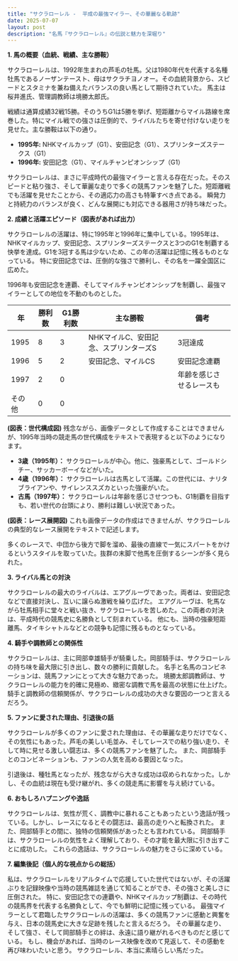 ```yaml
---
title: "サクラローレル -  平成の最強マイラー、その華麗なる軌跡"
date: 2025-07-07
layout: post
description: "名馬『サクラローレル』の伝説と魅力を深堀り"
---
```


**1. 馬の概要（血統、戦績、主な勝鞍）**

サクラローレルは、1992年生まれの芦毛の牡馬。父は1980年代を代表する名種牡馬であるノーザンテースト、母はサクラチヨノオー。その血統背景から、スピードとスタミナを兼ね備えたバランスの良い馬として期待されていた。  馬主は桜井進氏、管理調教師は境勝太郎氏。

戦績は通算成績32戦15勝。そのうちG1は5勝を挙げ、短距離からマイル路線を席巻した。特にマイル戦での強さは圧倒的で、ライバルたちを寄せ付けない走りを見せた。主な勝鞍は以下の通り。

* **1995年:**  NHKマイルカップ（G1）、安田記念（G1）、スプリンターズステークス（G1）
* **1996年:** 安田記念（G1）、マイルチャンピオンシップ（G1）

サクラローレルは、まさに平成時代の最強マイラーと言える存在だった。そのスピードと粘り強さ、そして華麗な走りで多くの競馬ファンを魅了した。短距離戦でも活躍を見せたことから、その適応力の高さも特筆すべき点である。  瞬発力と持続力のバランスが良く、どんな展開にも対応できる器用さが持ち味だった。


**2. 成績と活躍エピソード（図表があれば出力）**

サクラローレルの活躍は、特に1995年と1996年に集中している。1995年は、NHKマイルカップ、安田記念、スプリンターズステークスと3つのG1を制覇する快挙を達成。G1を3冠する馬は少ないため、この年の活躍は記憶に残るものとなっている。  特に安田記念では、圧倒的な強さで勝利し、その名を一躍全国区に広めた。

1996年も安田記念を連覇、そしてマイルチャンピオンシップを制覇し、最強マイラーとしての地位を不動のものとした。

| 年 | 勝利数 | G1勝利数 | 主な勝鞍 | 備考 |
|---|---|---|---|---|
| 1995 | 8 | 3 | NHKマイルC、安田記念、スプリンターズS | 3冠達成 |
| 1996 | 5 | 2 | 安田記念、マイルCS | 安田記念連覇 |
| 1997 | 2 | 0 |  | 年齢を感じさせるレースも |
| その他 | 0 | 0 |  |  |


**(図表：世代構成図)**  残念ながら、画像データとして作成することはできませんが、1995年当時の競走馬の世代構成をテキストで表現すると以下のようになります。

* **3歳（1995年）：** サクラローレルが中心。他に、強豪馬として、ゴールドシチー、サッカーボーイなどがいた。
* **4歳（1996年）：**  サクラローレルは古馬として活躍。この世代には、ナリタブライアンや、サイレンススズカといった強豪がいた。
* **古馬（1997年）：**  サクラローレルは年齢を感じさせつつも、G1制覇を目指すも、若い世代の台頭により、勝利は難しい状況であった。


**(図表：レース展開図)**  これも画像データの作成はできませんが、サクラローレルの典型的なレース展開をテキストで記述します。

多くのレースで、中団から後方で脚を溜め、最後の直線で一気にスパートをかけるというスタイルを取っていた。抜群の末脚で他馬を圧倒するシーンが多く見られた。


**3. ライバル馬との対決**

サクラローレルの最大のライバルは、エアグルーヴであった。両者は、安田記念などで直接対決し、互いに譲らぬ激戦を繰り広げた。  エアグルーヴは、牝馬ながら牡馬相手に堂々と戦い抜き、サクラローレルを苦しめた。この両者の対決は、平成時代の競馬史に名勝負として刻まれている。  他にも、当時の強豪短距離馬、タイキシャトルなどとの競争も記憶に残るものとなっている。


**4. 騎手や調教師との関係性**

サクラローレルは、主に岡部幸雄騎手が騎乗した。岡部騎手は、サクラローレルの持ち味を最大限に引き出し、数々の勝利に貢献した。  名手と名馬のコンビネーションは、競馬ファンにとって大きな魅力であった。  境勝太郎調教師は、サクラローレルの能力を的確に見極め、緻密な調教で馬を最高の状態に仕上げた。  騎手と調教師の信頼関係が、サクラローレルの成功の大きな要因の一つと言えるだろう。


**5. ファンに愛された理由、引退後の話**

サクラローレルが多くのファンに愛された理由は、その華麗な走りだけでなく、その気性にもあった。芦毛の美しい毛並み、そしてレースでの粘り強い走り、そして時に見せる激しい闘志は、多くの競馬ファンを魅了した。  また、岡部騎手とのコンビネーションも、ファンの人気を高める要因となった。

引退後は、種牡馬となったが、残念ながら大きな成功は収められなかった。しかし、その血統は現在も受け継がれ、多くの競走馬に影響を与え続けている。


**6. おもしろハプニングや逸話**

サクラローレルは、気性が荒く、調教中に暴れることもあったという逸話が残っている。しかし、レースになるとその闘志は、最高の走りへと転換された。  また、岡部騎手との間に、独特の信頼関係があったとも言われている。  岡部騎手は、サクラローレルの気性をよく理解しており、その才能を最大限に引き出すことに成功した。  これらの逸話は、サクラローレルの魅力をさらに深めている。


**7. 編集後記（個人的な視点からの総括）**

私は、サクラローレルをリアルタイムで応援していた世代ではないが、その活躍ぶりを記録映像や当時の競馬雑誌を通じて知ることができ、その強さと美しさに圧倒された。  特に、安田記念での連覇や、NHKマイルカップ制覇は、その時代の競馬界を代表する名勝負として、今でも鮮明に記憶に残っている。  最強マイラーとして君臨したサクラローレルの活躍は、多くの競馬ファンに感動と興奮を与え、日本の競馬史に大きな足跡を残したと言えるだろう。  その華麗な走り、そして強さ、そして岡部騎手との絆は、永遠に語り継がれるべきものだと感じている。  もし、機会があれば、当時のレース映像を改めて見返して、その感動を再び味わいたいと思う。  サクラローレル、本当に素晴らしい馬だった。
